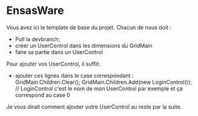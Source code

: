 # EnsasWare
Vous avez ici le template de base du projet. Chacun de nous doit : 
 - Pull la devbranch;
 - créer un UserControl dans les dimensions du GridMain
 - faire sa partie dans un UserControl

Pour ajouter vos UserControl, il suffit:
 * ajouter ces lignes dans le case correspondant :
    GridMain.Children.Clear();
    GridMain.Children.Add(new LoginControl()); // LoginControl c'est le nom de mon UserControl par exemple et ça correspond au case 0
    
Je vous dirait comment ajouter votre UserControl au reste par la suite.
